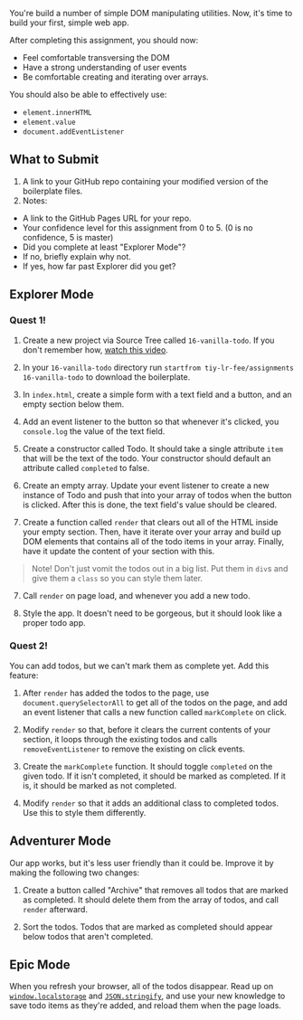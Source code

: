 You're build a number of simple DOM manipulating utilities. Now, it's time to build your first, simple web app.

After completing this assignment, you should now:

* Feel comfortable transversing the DOM
* Have a strong understanding of user events
* Be comfortable creating and iterating over arrays.

You should also be able to effectively use:

* `element.innerHTML`
* `element.value`
* `document.addEventListener`

## What to Submit

1. A link to your GitHub repo containing your modified version of the boilerplate files.
2. Notes:
  * A link to the GitHub Pages URL for your repo.
  * Your confidence level for this assignment from 0 to 5. (0 is no confidence, 5 is master)
  * Did you complete at least "Explorer Mode"?
  * If no, briefly explain why not.
  * If yes, how far past Explorer did you get?  

## Explorer Mode

### Quest 1!

1. Create a new project via Source Tree called `16-vanilla-todo`. If you don't remember how, [watch this video](https://www.youtube.com/watch?v=Mp3LYUVKoKU).

2. In your `16-vanilla-todo` directory run `startfrom tiy-lr-fee/assignments 16-vanilla-todo` to download the boilerplate.

3. In `index.html`, create a simple form with a text field and a button, and an empty section below them.

4. Add an event listener to the button so that whenever it's clicked, you `console.log` the value of the text field.

5. Create a constructor called Todo. It should take a single attribute `item` that will be the text of the todo. Your constructor should default an attribute called `completed` to false.

5. Create an empty array. Update your event listener to create a new instance of Todo and push that into your array of todos when the button is clicked. After this is done, the text field's value should be cleared.

6. Create a function called `render` that clears out all of the HTML inside your empty section. Then, have it iterate over your array and build up DOM elements that contains all of the todo items in your array. Finally, have it update the content of your section with this.

  > Note! Don't just vomit the todos out in a big list. Put them in `div`s and give them a `class` so you can style them later.

7. Call `render` on page load, and whenever you add a new todo.

8. Style the app. It doesn't need to be gorgeous, but it should look like a proper todo app.

### Quest 2!

You can add todos, but we can't mark them as complete yet. Add this feature:

1. After `render` has added the todos to the page, use `document.querySelectorAll` to get all of the todos on the page, and add an event listener that calls a new function called `markComplete` on click.

2. Modify `render` so that, before it clears the current contents of your section, it loops through the existing todos and calls `removeEventListener` to remove the existing on click events.

3. Create the `markComplete` function. It should toggle `completed` on the given todo. If it isn't completed, it should be marked as completed. If it is, it should be marked as not completed.

4. Modify `render` so that it adds an additional class to completed todos. Use this to style them differently.

## Adventurer Mode

Our app works, but it's less user friendly than it could be. Improve it by making the following two changes:

1. Create a button called "Archive" that removes all todos that are marked as completed. It should delete them from the array of todos, and call `render` afterward.

2. Sort the todos. Todos that are marked as completed should appear below todos that aren't completed.


## Epic Mode

When you refresh your browser, all of the todos disappear. Read up on [`window.localstorage`](https://developer.mozilla.org/en-US/docs/Web/API/Window/localStorage) and [`JSON.stringify`](https://developer.mozilla.org/en-US/docs/Web/JavaScript/Reference/Global_Objects/JSON/stringify), and use your new knowledge to save todo items as they're added, and reload them when the page loads.
